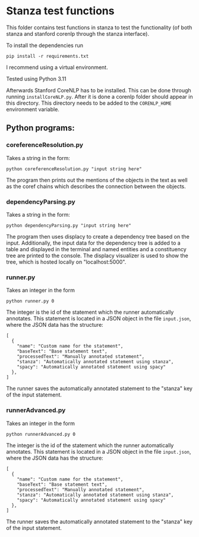 # Stanza test functions

This folder contains test functions in stanza to test the functionality (of both stanza and stanford corenlp through the stanza interface).

To install the dependencies run

`pip install -r requirements.txt`

I recommend using a virtual environment.

Tested using Python 3.11

Afterwards Stanford CoreNLP has to be installed. This can be done through running `installCoreNLP.py`.
After it is done a corenlp folder should appear in this directory. This directory needs to be added to the `CORENLP_HOME` environment variable.

## Python programs:

### coreferenceResolution.py
Takes a string in the form:

`python coreferenceResolution.py "input string here"`

The program then prints out the mentions of the objects in the text as well as the coref chains 
which describes the connection between the objects.

### dependencyParsing.py
Takes a string in the form:

`python dependencyParsing.py "input string here"`

The program then uses displacy to create a dependency tree based on the input.
Additionally, the input data for the dependency tree is added to a table and displayed in the terminal and
named entities and a constituency tree are printed to the console.
The displacy visualizer is used to show the tree, which is hosted locally on "localhost:5000".

### runner.py
Takes an integer in the form

`python runner.py 0`

The integer is the id of the statement which the runner automatically annotates. This statement is located in a JSON object in the file 
`input.json`, where the JSON data has the structure:

```
[
  {
    "name": "Custom name for the statement",
    "baseText": "Base statement text",
    "processedText": "Manually annotated statement",
    "stanza": "Automatically annotated statement using stanza",
    "spacy": "Automatically annotated statement using spacy"
  },
]
```

The runner saves the automatically annotated statement to the "stanza" key of the input statement.

### runnerAdvanced.py
Takes an integer in the form

`python runnerAdvanced.py 0`

The integer is the id of the statement which the runner automatically annotates. This statement is located in a JSON object in the file 
`input.json`, where the JSON data has the structure:

```
[
  {
    "name": "Custom name for the statement",
    "baseText": "Base statement text",
    "processedText": "Manually annotated statement",
    "stanza": "Automatically annotated statement using stanza",
    "spacy": "Automatically annotated statement using spacy"
  },
]
```

The runner saves the automatically annotated statement to the "stanza" key of the input statement.
